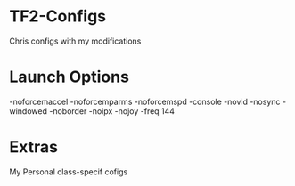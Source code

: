 TF2-Configs
==========

Chris configs with my modifications


Launch Options
==========

-noforcemaccel -noforcemparms -noforcemspd -console -novid -nosync -windowed -noborder -noipx -nojoy -freq 144


Extras
==========

My Personal class-specif cofigs
